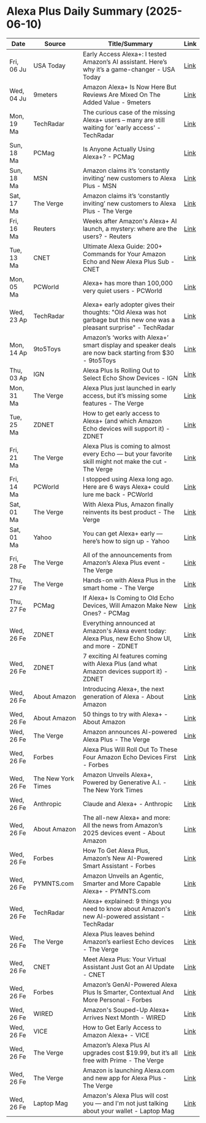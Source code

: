 # Alexa Plus Daily Summary (2025-06-10)

| Date | Source | Title/Summary | Link |
|------|--------|---------------|------|
| Fri, 06 Ju | USA Today | Early Access Alexa+: I tested Amazon’s AI assistant. Here’s why it’s a game-changer - USA Today | [Link](https://news.google.com/rss/articles/CBMinwFBVV95cUxQYXRaU0hMWUREcmg0ZmhTdjZVbTZfWkZvVGlkRzByU29LODR0VkJfc0tnZWJqNV9zNXV6ZzMzTl9hLUdBWUVLQ2p4Tm9zVE5NM2hzZ3JWRDE2SW5FRkQxUmxpVGNGaGNPOHN4QzJRUWh1ZUs2c3pPYzZRcXVqMVczeW4yNGlSOVREM0tCcmYyYlFraTM3MThmOWdjZVZ5dlU?oc=5) |
| Wed, 04 Ju | 9meters | Amazon Alexa+ Is Now Here But Reviews Are Mixed On The Added Value - 9meters | [Link](https://news.google.com/rss/articles/CBMiqAFBVV95cUxNMWRFbHM2aVlCeVhnMUxzYldRNkViVnJyUjlsMXc2bF91ZXhzWGMxU1J3cUpRZHM2RUlaM2NKelpxMU8tNll5UVNEMlY4THp2OGZEbHJtU2NIamVyZ3dBMkpBMUdTSGNpT3dZYjBjTEZsWERYM0JQZkRMemhPYk5MU3dHTDM2QVctcEc0T1RRZ0pRcGs3aU5sd2Fsd2FYc1BBekV5ckU0LXk?oc=5) |
| Mon, 19 Ma | TechRadar | The curious case of the missing Alexa+ users – many are still waiting for 'early access' - TechRadar | [Link](https://news.google.com/rss/articles/CBMi2wFBVV95cUxPMS1oNE9oN2k0YlZmS1piWVh4eXEyM080dm4xZGNTbU9qN3ZkMkY1NDlaRmhsZWNETDdxTG1FT2tEZmhTbVJQTjFwaDBXdlpqUXpNbFlucjFmb1dFQzNQbnVldWR0S3JSYnpUZ1p6VkFraWZvMGdJaV9CNWVVRjQweFNrdjdjTWxpVmhEUHZGU1hXYkpNMnplWmpCTGEwa2VFaW1wN05uV1YtYmYyVXg5S3hMeWZ0NXN0elFQUVdSekN2WkV1Y2VVQ0tTUlRCeXdqc080NFNhZi1MTGs?oc=5) |
| Sun, 18 Ma | PCMag | Is Anyone Actually Using Alexa+? - PCMag | [Link](https://news.google.com/rss/articles/CBMif0FVX3lxTE9hbUhwVi1KSTIxY3ZIMTJ4dzB5WFhpZ0NTak92SU12QmtKaWJjMDM3Q0tGcHRkQTBOaHVTWVJoOXdyVmYxM3BJb2tidDBkOGNxY2REUWpUalNpb3JzeV85R1hOcVdLVzd3T0FDN28zV2o2MmRBNVY0LXBmc08wd0U?oc=5) |
| Sun, 18 Ma | MSN | Amazon claims it’s ‘constantly inviting’ new customers to Alexa Plus - MSN | [Link](https://news.google.com/rss/articles/CBMivAFBVV95cUxQZzYyUnVKRjNjbmszSHBOaUI5eURWQXNwZ0IxNGhRVEIwLWRDWEZXVDZ6dWw3aU9uZkR1dENyS2tvcWp0Y1VqNzFwQWdRVURzSUliWUNDSUxHQzZrelA4U0ZwN3duMmJNeXRNT3FiTGlMODVaajRVOWtSdlFhUkFvcHZybTNiVGg3eHFQS3NuUUpCQjZKTEx3NUFxTUk2VXUtYzVpYmZKZXNXYUQ3QmotOExMeWNNM2VKOWU5Vg?oc=5) |
| Sat, 17 Ma | The Verge | Amazon claims it’s ‘constantly inviting’ new customers to Alexa Plus - The Verge | [Link](https://news.google.com/rss/articles/CBMipAFBVV95cUxQamdpVWVqaTdUclJkT1dpR0Y5M2NQenR1M05xNEc1UkJJZE9rMEc4QXRuRU9JYW9sVEpHcmlCUkk4RWdVQkZVVmlOenNXMHlVTHA3UlAwdmNQcHZwUnptNEdFTFliVEYteWJTVjVWM1FLRVhWZ2hNZTJwOEVReV8tQTBoUklDSHc2WnVUaGFhLXFvOUk5SmxVUTZZblNrUk9fZzdFdQ?oc=5) |
| Fri, 16 Ma | Reuters | Weeks after Amazon's Alexa+ AI launch, a mystery: where are the users? - Reuters | [Link](https://news.google.com/rss/articles/CBMiugFBVV95cUxOd2NtdG1xLVctOVU5cGttOGNGWXNZTTN4LVRDOUdqZVFLVzhORjFjZTlMWlA4S2wyWk1DVEpaaGZTUUJ5eTE5ZVhvNXhRRm1XNmtqUjdNWnNOZUdjRWRiLWJzR2pwVDllRk5wU2NWbEVORW9hUXV6S1lfVDRXanhNeVNqRjZGVmdIaVM3ZGhWY3JzbzEtZUxtbnphWFdsXzIzVDN4SkNnbllkaXdNUks4TEFoMEdMTWRJUkE?oc=5) |
| Tue, 13 Ma | CNET | Ultimate Alexa Guide: 200+ Commands for Your Amazon Echo and New Alexa Plus Sub - CNET | [Link](https://news.google.com/rss/articles/CBMitgFBVV95cUxOUEk1cF9aRTRCZTI1Wjd5RnUwS0lhUVhoSDEwT2F3OHFzSEVrYmFvLVJDcUJ6bGNpNWRTZ2Nlc3RKS3lYdV9KWUxldTdMa1U3d0JVeGVkTklpVDBQRnVfbEdNYy1qTUIxbXJxYkc0b0pzcHp6ZVo5TXBDdG8zdERfNV83YzRKc1B3M0Q0UXpGY1hZbjBCdTVKb1B2T29JbW5MRG1HNXRIbnNwd2xEa2VoNzgyQVRKdw?oc=5) |
| Mon, 05 Ma | PCWorld | Alexa+ has more than 100,000 very quiet users - PCWorld | [Link](https://news.google.com/rss/articles/CBMikgFBVV95cUxPUnhfRnA5enBjVk5OZ3RYNUVOYWU3RDZObmd6UWFYNVBrcURtZEdBWW9HTnpFNnRtRmYyUTI0dmdoNjVFYjlLTEhsX2NUVDZxdFhuSGxBZzEyS2kxNEJRTVFjUmIyVEMwRmxaYXA2bXQxR3B3Vkw3NV9jLXA0SzhFWDZGcW1mbHBFczVjWUhwYmljUQ?oc=5) |
| Wed, 23 Ap | TechRadar | Alexa+ early adopter gives their thoughts: "Old Alexa was hot garbage but this new one was a pleasant surprise" - TechRadar | [Link](https://news.google.com/rss/articles/CBMi6AFBVV95cUxORU92QXFhMF92d1FmVWRkMWJNMnRvN1ViM0htbmZEVDVQa1pZRkJncVZBWDBiLWJvMW9LLUQ4RUZBWk9oMHNzWnl4ZHRmTDNYNnFQWTJldXVLOVFDbEpGRFZiX3JkOHZoS1FFYVRxVmV1ZFJiLXJ3MUYyb1BHZzF1M3VIUWtCWWJvdi1nLXlORWpJZFRwVmtJN1NFeGd0ZWNyNVhmWGZNeXlTaUdlOVZqQ0RLN3RWcFc4bXpkRlBhb01yU0MyZ3hheS1UQWhPVnVmckhGRnlZcGRBVlFSV0JJYkpWWF9HeHh0?oc=5) |
| Mon, 14 Ap | 9to5Toys | Amazon’s ‘works with Alexa+’ smart display and speaker deals are now back starting from $30 - 9to5Toys | [Link](https://news.google.com/rss/articles/CBMihgFBVV95cUxQSkdST3IzTk1JMmNOaUtGSldSV0s0UHVBemJsYkdGM3lubTlsQnNxVHZzazQ4d3NYMmpzaTRtc0hOTmFINFRJbzJGRGFTcF96YVpEVFhNb0M1VVU1VDVDLXY5dEJZalRpOFpvOGFGSl9uMms5NDUybVAzWFEwZFcwMWk4VlVjUdIBhgFBVV95cUxQSkdST3IzTk1JMmNOaUtGSldSV0s0UHVBemJsYkdGM3lubTlsQnNxVHZzazQ4d3NYMmpzaTRtc0hOTmFINFRJbzJGRGFTcF96YVpEVFhNb0M1VVU1VDVDLXY5dEJZalRpOFpvOGFGSl9uMms5NDUybVAzWFEwZFcwMWk4VlVjUQ?oc=5) |
| Thu, 03 Ap | IGN | Alexa Plus Is Rolling Out to Select Echo Show Devices - IGN | [Link](https://news.google.com/rss/articles/CBMiigFBVV95cUxNVk4xWWJJQWNmbnFEVzhsczJJQU50VTFlSkZJUWFFblpfdnhBUlpmMVI0NWdDekVqdEtLd3pialhNRDFlVDBNSmFPR0NpNWdhU3BleUQ3Nlo4ZGs4djU5VHhOMHNLejlXTXpBT1ZfdngzRHg5QzBYRlR0MjBqX3FvR3V6Y1ZuNWdRWGc?oc=5) |
| Mon, 31 Ma | The Verge | Alexa Plus just launched in early access, but it’s missing some features - The Verge | [Link](https://news.google.com/rss/articles/CBMilgFBVV95cUxOaXFSNFgwUkNvaEwyOVdOOTUzYlpXcDYtcHlnLV9qXzJJQWNlVW9QclFGcy1HaV9uNHNXNnV0S3hqSDN2cFNmRGlGck1sRllqZWVCRmpUajh1c2ZBVm5oYWZDOXlKV3VoSTVQZWlQYjkzWUttVVJUbHhsZ3hOY250WUVzZk1LdUhXeFdMOTFwQ3ozX1c4X3c?oc=5) |
| Tue, 25 Ma | ZDNET | How to get early access to Alexa+ (and which Amazon Echo devices will support it) - ZDNET | [Link](https://news.google.com/rss/articles/CBMirgFBVV95cUxOcEw2S3prUFkxbTNNNzJzX2hzcnZRbWFTSE54WFZHWjRKeFJoUGdLOE94SmhVZDZrb2FOajJHZ1dXVGxRcTljWHR3THJ4WGRORkl2ZW9QQjdjeVJhNnNOQ25FOHRFTTYwN0tSdUJ5VTlTZHUxVGhJZjR2dG9tZ0ItemNHNjQtRlVxMVNxX2ZEZk5UQTZqaWFXUHdvZlBCWHc0WlhDRDZRWEVJVFVZRlE?oc=5) |
| Fri, 21 Ma | The Verge | Alexa Plus is coming to almost every Echo — but your favorite skill might not make the cut - The Verge | [Link](https://news.google.com/rss/articles/CBMigwFBVV95cUxNSTlRM05TVkpmY05oakJvOGRFN2lDNXFteU1aT2tpZTR0TnV4YnF6NFRtVEwtVVpsT2hPaDJhYU5UczhRN1I5cTZnaWNsRUdldUZheFR1cHg0TTZfUkh2TWtVX1FGR3dlZ1R5YU8tZk1EdG8wNjNxcFo2WU1VZzZWWnZkQQ?oc=5) |
| Fri, 14 Ma | PCWorld | I stopped using Alexa long ago. Here are 6 ways Alexa+ could lure me back - PCWorld | [Link](https://news.google.com/rss/articles/CBMiswFBVV95cUxPeGQ1Y2VqX3EyelA1Uk9qVzZtVm5Hc096YXdLRERRTmJMVDBJZ1d5bmdoZUVIcEJEMFFqYTYyVE40b2VOeGZ6dkZWTEFCM01FRC0yT3NUT1QwWmpqc1BNN0dzODRQUWNhY0Voa19EcklaVmEzeFAyWnVhb2xHN1EydHB4SmRCeExYRmk0SE1QeVlpb093ck9tbmJYR3htOFF1N1FZNnYxX3o5anJIVDVlOWo1RQ?oc=5) |
| Sat, 01 Ma | The Verge | With Alexa Plus, Amazon finally reinvents its best product - The Verge | [Link](https://news.google.com/rss/articles/CBMijAFBVV95cUxNTjBKeUVodXlkMkVsTzdwYVV1aDMyY2VRUngzZnhlYmJaWE40OXBWdTdOOVVRUlJyYVdUQlduZTVDZWVFT1EzQnByLUxaX2hHMWRWRDFQTllySWJsMWpKOXBJZWlUZEc5VTB5VUJmN3VVRTVBS2Z5OVU0UkFnMm9lQW84eHpkWHFOWVR5MQ?oc=5) |
| Sat, 01 Ma | Yahoo | You can get Alexa+ early — here’s how to sign up - Yahoo | [Link](https://news.google.com/rss/articles/CBMiakFVX3lxTE5WeXNRenkwWWI5eThhZzZ2eTEwZmxSTG4wSXJXajNLRUQzUG5fcmJTN3FOTGJ0andOUV80Y3kzM2xIWGMydmFNZVNscXBQdmdXYnF1YmVKLXdHaHd3OXRMTlRTQkVPSUtraVE?oc=5) |
| Fri, 28 Fe | The Verge | All of the announcements from Amazon’s Alexa Plus event - The Verge | [Link](https://news.google.com/rss/articles/CBMiigFBVV95cUxNcmk1cDdSR3FUbW9BVlh5NV9ueU9MelFNOG9mdFlEMVdyMUM0dFdEZU5Pb2d4TmxQNkZGc1NpTGVwZ3pKSVZlN2ZJclFkcG5saWlycEMwRjNDU3oxaUszNVFKVUJjbGNHUHFoUHFaWThWR2M2LWRPb0hfTnVKY2tHOWV4TEtpcHVoOHc?oc=5) |
| Thu, 27 Fe | The Verge | Hands-on with Alexa Plus in the smart home - The Verge | [Link](https://news.google.com/rss/articles/CBMijgFBVV95cUxNQk9lSHktY3AwUzRJZ180TUUwX1RBeENOSFN2TzFOTlRBWVU2WHVfS21YLThpeVIxSHY4U3gwT2FSQWVjZFN1MFlkUElVUVFwZG9lWGZkbmVBLVQtazVTakxEQmZoQTIwZUw1Yi04SlFvV2FYMm9EN3EteFJfU3BxcS1sd0U0cnJhcVd1UWhR?oc=5) |
| Thu, 27 Fe | PCMag | If Alexa+ Is Coming to Old Echo Devices, Will Amazon Make New Ones? - PCMag | [Link](https://news.google.com/rss/articles/CBMiogFBVV95cUxQSHh5TEwtMy1GWVdLdFB4WHhNTXBKU1RIbnoxMHRfcnpBVDlqdFFfNHZacU1COU9kNG9HSVJtaTY0S1c3dTZ4TDZERURGWXpUQ05ZUV9mZnFkNHlCNWZGTGxfWFhUemxIXzNXc2hIeWY3b2M5bGdxQ3BENVVuV3RvdGQ4OTY1SjE5N2tFWXNnd290YkQyNVhJVlRZV3dQSlFNSUE?oc=5) |
| Wed, 26 Fe | ZDNET | Everything announced at Amazon's Alexa event today: Alexa Plus, new Echo Show UI, and more - ZDNET | [Link](https://news.google.com/rss/articles/CBMiuAFBVV95cUxPYW44anVmWHVzN3NzSjJQaUczUDBQT1dfQ0N0YkNoNjlBY2Q1emxsUTRacEQ4Ry1jN3d5azJpNnNOUVUtY3RYNnBBV2M5cUYweFZ6SmZPcEQtRDR0VlFnT0tGUVRZVUZNdmpzd2hBenVqbC1sbWFUUXFKcFFjVmZHX2Z3eWNOcmdlaW5xd0VxVjJfWlhJcDN2YnA1V2ZqRkxnaFRqVV9hSnNrZEI1YkM2ZWtqUnZoRm9V?oc=5) |
| Wed, 26 Fe | ZDNET | 7 exciting AI features coming with Alexa Plus (and what Amazon devices support it) - ZDNET | [Link](https://news.google.com/rss/articles/CBMisAFBVV95cUxOQ29Ndk9TelRfRzNYRWdjNEFuWTl3eHhlbWF2UUxwWldWeGFST252UWh3YmF1XzNWVzMzcFZmeUNhQ0N1TUFaa24xaXg0OVplaVIxQ0lLSzI2bEFGOTRDdGRXRHpXMzhYVHFnTm9kZGhEeGVnRlNUOF9taHM5U3Ixd1BlTEhZUU5qbmNMaGd3bU9yS0V3V1NnZWxXeDcxeUc2dDZ1OWl3dVdmR0xGZG5PbQ?oc=5) |
| Wed, 26 Fe | About Amazon | Introducing Alexa+, the next generation of Alexa - About Amazon | [Link](https://news.google.com/rss/articles/CBMijgFBVV95cUxOQTU0ckRscEFTcWRpQXl4NEhVOEwzVFBOVUhENDhoWFhhUS1uZDZmQ0t6UjBqbDVLMk1hOWNwZjZqVTBidGE4U0NRZ19qWFJiV0MzQzFSVEZLa0Y2b2JXc3d3UFpUYU1DVzAyNmRxNTlVVEFHVlpsT0FRZjM1NlQtY196cnBYWnM4OXhDSkpR?oc=5) |
| Wed, 26 Fe | About Amazon | 50 things to try with Alexa+ - About Amazon | [Link](https://news.google.com/rss/articles/CBMicEFVX3lxTE1RQXNmX2pXWHB6SXM2TXJOV0pMMEdVMVNfckE2Yzd0TkdVaFR6RkZoVjBIRGEydmVreW55RDBwQjQ4SjhNWkRqRHhSU1ZMeUlYNlJuMGx5QXRhb1hTMENURGs5YVNCTXoxRWJRUUM0V28?oc=5) |
| Wed, 26 Fe | The Verge | Amazon announces AI-powered Alexa Plus - The Verge | [Link](https://news.google.com/rss/articles/CBMiogFBVV95cUxNY0RId3YwVVctS3VvUENDVHI1bV9PU2lUMHd0QXA5WTlJZTVwTDF0RWFHSmhwSnUtRXVwUURGUXF5b3dpb3hyR185TUV2eldUNGpVNnFKbVBIWU5QQy14dGx0eThsU3hhNDhhRmVTNmVXaUx3SEtSTmV5WWg1UUVlbjZrREkyMlMxQnB3MHJfR2kxeG0wQkxwMGdyNnMwVmI2R0E?oc=5) |
| Wed, 26 Fe | Forbes | Alexa Plus Will Roll Out To These Four Amazon Echo Devices First - Forbes | [Link](https://news.google.com/rss/articles/CBMiuwFBVV95cUxOaEp0TE5wUjczbW1Wb09XaDhWUWhVaEJKNFloYjFod0RaNVN2MnYxOG9mekluR0xJdzlLUVUxbEN3cmtBbkh5MTlPX0hRTE9pclkxY1hrY3ZkSDAtRUtTa1ZyajNaU1N5NG1BX1lyTUx0NGtVam55aWJYWUVVWFdEd25RNXNXMU5Fcmt0V3VXbGdER0NtYWtxb0hlSXBKQjJ1LWI1YlZXYm5iQmxsVTlrcnVoQXdsSXpxcDdF?oc=5) |
| Wed, 26 Fe | The New York Times | Amazon Unveils Alexa+, Powered by Generative A.I. - The New York Times | [Link](https://news.google.com/rss/articles/CBMiigFBVV95cUxONG5Hd1pOYml3LUlqUXlVelI0UUpUaU1KU1pCdzRWT2NpWlZ1WEhTd1RtQTlXZS1yUm42cnZrb1ZCM1N1eVowWmlkSUk5LUM4b2pIUnM0bEN0MjdQbmlzM1otRzNSUEt6YlNxUDUzaVRIWi1XTVQ2MEZPWWlsc3F0UGZKS2t2OXZQcXc?oc=5) |
| Wed, 26 Fe | Anthropic | Claude and Alexa+ - Anthropic | [Link](https://news.google.com/rss/articles/CBMiYkFVX3lxTFByOWhTcUFib0tVbWFtRi1wa3JwZFQyMUJpVGE0bmowWnFVNk1Td1FJb1NUUHRWLW5YME5WNnk0a0hHZm1zR19WRWZUa2U4RTBnNzBqdDRFRVJybVUzTEVvd01B?oc=5) |
| Wed, 26 Fe | About Amazon | The all-new Alexa+ and more: All the news from Amazon’s 2025 devices event - About Amazon | [Link](https://news.google.com/rss/articles/CBMijgFBVV95cUxPN1piVzJSeHZuSEN1aEZydUstZXdWNTI1cmJDNUJwOW5RUm1LdHJRcWxhdmtIMmVjQ3U1SVhJLVNDVUFwRjNrc0lmd2hpc2twTE5sRGQxU01nWVBfZW5iVzV2bDFfaXBaMUl5SGpVWlZhODcyMk1rdEx2bFJENHdDUG5JaE0tdkRIcG1qUGtR?oc=5) |
| Wed, 26 Fe | Forbes | How To Get Alexa Plus, Amazon’s New AI-Powered Smart Assistant - Forbes | [Link](https://news.google.com/rss/articles/CBMitgFBVV95cUxOUjdCal9rUi1pekhSUXFiTnEySHo1OTI3c2IzTGZBckZvOWtvMVE1Y1NwN3JmX1QxdkV4LXd0ZERXRXk2Y3ZNTVFFc2o4NVE0TE0xVU9VU3FhdVEzTHhsSlhYNUFMYWY3YmZLOTl6UUV2dDJLcTlWR1l0eGFPQjM5em9hUG9HaUxLRXVIemF5XzVuWE9fYkJ0ZkI4RXMybV9URFJkTFhxX0Q5ejRjdEJRQ3o0UVh3UQ?oc=5) |
| Wed, 26 Fe | PYMNTS.com | Amazon Unveils an Agentic, Smarter and More Capable Alexa+ - PYMNTS.com | [Link](https://news.google.com/rss/articles/CBMipgFBVV95cUxOSm5EZHE3Mkg4Y0lEZG93WWNXdEJrWkZuLW1aN3dTUW1SVmVnRmpfQl92R1JGYUNaMm9sSzNFUjg0dnVvaXV4NkZmR29HYTBNZkhxdG1lRlhqZUlDWnAwcG1yQk9HQlVpQzdQdVN5dDQ0bVBEdVh6YlZWajFtYzFOQUUwb1I1VTd5MGd4T0NtQU1lNnktaU1XUFdmcjdjdFlZSTZJMHhB?oc=5) |
| Wed, 26 Fe | TechRadar | Alexa+ explained: 9 things you need to know about Amazon's new AI-powered assistant - TechRadar | [Link](https://news.google.com/rss/articles/CBMirAFBVV95cUxQSWpESGRQYWZBTFh6NDI3a29JVFpYSHVCLWhEU2lFOUFDRjF6LUItRjluVWNuQ0RwYWNDTWoyN2QxRnJCMTg5M29DamlHbFdxNy1WSUFkRGpXZVJSbFM2ZFRWZmZycFNEZGRKTDRsazlWMWJIYzJpSnd3dWs5cUg4SGJ5Z2tQdmM3WmdhTFgzVkFkM1pJbnBDWjdWbWFEa3lsRGtlYkdFOEJtVW9p?oc=5) |
| Wed, 26 Fe | The Verge | Alexa Plus leaves behind Amazon’s earliest Echo devices - The Verge | [Link](https://news.google.com/rss/articles/CBMiiwFBVV95cUxNeUg1cFlnWVVjeU94Z0IxSkpoLUVJQWN4cXZMWm54b3ZGZGxEaVRiWFd5WDNpdHJXbjg3UWRZd25FQ21FY3V0MHhJZ1J0YUJuT0VieHdGcnl2aXFpSTJ6Q2Iya0V1emRucXg3V0s2YXg1T3M4d2ZSd3Y4WFVnc1VBSjh0NGJJdlJGM2hr?oc=5) |
| Wed, 26 Fe | CNET | Meet Alexa Plus: Your Virtual Assistant Just Got an AI Update - CNET | [Link](https://news.google.com/rss/articles/CBMikAFBVV95cUxQY0ZORGQ1MjhxZ0NNaUdTSjk3SjFHOGdidFVBVUNUb19KakU2OUtsa3prbldYaFQ2YndwOW9VTXVwVnJLTjEwcnZac2xTNzVuR0xDX2Uzb0tnc0VzZU9hTWlnc1l4LURxb01DTTFvSF95dXVIZDhkV2E0ZlNWUG5CZm43cV9JckJKaXRZbEpRcjY?oc=5) |
| Wed, 26 Fe | Forbes | Amazon’s GenAI-Powered Alexa Plus Is Smarter, Contextual And More Personal - Forbes | [Link](https://news.google.com/rss/articles/CBMixgFBVV95cUxOeFlRREIwUHhNaEFIaml6ZFB2bmJSbUR5cnR1X1VUbkZ2Zi02MTNVSXdnbGFOX2VOMnFuemZCd0lUQ2gtOXpOZm10MVdvVm1jOWU5R3E3X2d6Y25aTzdnMlE4aGhOSDVVZG1QQnA0T1VEaDdyZ1pkS0I1cGV5Q3Jma05tWEcwc1FSTGh0a0E5VkllRE1IV003bFlHeVpKZ1BfdnRFSWJ5RzQ5b2R5bTE1R3dEMXhMNDhlQVdQUzdXQmY1YmNPc3c?oc=5) |
| Wed, 26 Fe | WIRED | Amazon's Souped-Up Alexa+ Arrives Next Month - WIRED | [Link](https://news.google.com/rss/articles/CBMiYEFVX3lxTFBkZDk0VXZ2WkVSd2xyRzFvUlVLa01xc1hicUlVZDUzdHVXYjY1aWdqcklkdDFYTXUzZTBwZzhSbXBEQk1OczJmNE9YeHoxSUNiaVFreHJlb1hwdF9PcjEtaw?oc=5) |
| Wed, 26 Fe | VICE | How to Get Early Access to Amazon Alexa+ - VICE | [Link](https://news.google.com/rss/articles/CBMigwFBVV95cUxPY1ZLeklkbHBRR1YyYlJHUFk2OGRfRFhfd2t0WGh6eXB1aTV4MWljamIzQXEtck5uZ1NtSEFRUFo4WlhhZzZyejgyWVBpbzN4dC1JWnNnSExiSjFQUFdpSGxXMGw3dTFXRnJBNTVjLUE1YlJScEJwVXpwQWFweDZnNjN3RQ?oc=5) |
| Wed, 26 Fe | The Verge | Amazon’s Alexa Plus AI upgrades cost $19.99, but it’s all free with Prime - The Verge | [Link](https://news.google.com/rss/articles/CBMipAFBVV95cUxOTDhCMzZkOEVzblhkREZ2RmRYQnZVeDUtbHNfYWkxY0hIVU4wYzMzWTN3QWkwS2xRSUZwcXEtcHU2ekFkQ0hDUm44bm56YXFmcUpSZDNGSTlVY3dhdzdYTWZHeFNWM1otWVpjSUV0ZzJVeldUc3NDMlhsUm0tb2Y0UTl6am9IMy16eFRQc2VnNGZreENXdm1XZXVVdFNWbk9WeDVreQ?oc=5) |
| Wed, 26 Fe | The Verge | Amazon is launching Alexa.com and new app for Alexa Plus - The Verge | [Link](https://news.google.com/rss/articles/CBMieEFVX3lxTE9oOU41UjFjSlRTZTNpS0pxMUdWVlZkdVRielhoZjdyYy1zVE1GVDZ0bUZLbmtRWEl3Qkk1N0I5NGIxVjAtS3RBOEFIamxKRjg3VVVIR21acWlPcWdpbC1GSjNfQ3d1Y2hDbzB1Mm04cnhLSWRIVXl6UQ?oc=5) |
| Wed, 26 Fe | Laptop Mag | Amazon's Alexa Plus will cost you — and I'm not just talking about your wallet - Laptop Mag | [Link](https://news.google.com/rss/articles/CBMiiAFBVV95cUxNYzRNUEY5bWJEOFdKV09vSkh2Yk16Q1NhaUJyTnY2VnpHbk9SMU5pbHZlcnhDS0hCWnVlWFFPeWxKVmItdVZSREVNRG1Pb1FZRThveVVNYzYzSXJjOERiQWd4aWtTazNySWlUVGhHSE9WSHM4c3FiMDJ3UHVvQlJ6MTBPMlA3WWlN?oc=5) |
